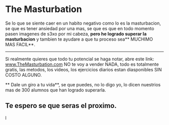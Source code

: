 # The Masturbation
Se lo que se siente caer en un habito negativo como lo es la masturbacion, se que es tener ansiedad por una mas, se que es que en todo momento pasen imagenes de s3xo por mi cabeza, **pero he logrado superar la masturbacion** y tambien te ayudare a que tu proceso sea** MUCHIMO MAS FACIL**.

------------

Si realmente quieres que todo tu potencial se haga notar, abre este link:  www.TheMasturbation.com  NO te voy a vender NADA, todo es totalmente gratis, las metodos, los videos, los ejercicios diarios estan diasponibles SIN COSTO ALGUNO. 

** Dale un giro a tu vida**, se que puedes, no lo digo yo, lo dicen nuestrios mas de 300 alumnos que han logrado superarla.


## Te espero se que seras el proximo.
l
